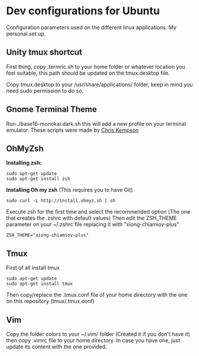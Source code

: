 # Dev configurations for Ubuntu
Configuration parameters used on the different linux applications. My personal set up.


## Unity tmux shortcut
First thing, copy .termric.sh to your home folder or whatever location you feel suitable, this path should be updated on 
the tmux.desktop file.

Copy tmux.desktop to your /usr/share/applications/ folder, keep in mind you need sudo permission to do so. 


## Gnome Terminal Theme

Run ./base16-monokai.dark.sh this will add a new profile on your terminal emulator. 
These scripts were made by [Chris Kempson](https://github.com/chriskempson/base16-gnome-terminal)


## OhMyZsh

**Installing zsh:**

	sudo apt-get update
	sudo apt-get install zsh

**Installing Oh my zsh** (This requires you to have Git)
	
	sudo curl -L http://install.ohmyz.sh | sh

Execute zsh for the first time and select the recommended option (The one that creates the .zshrc with default values)
Then edit the ZSH_THEME parameter on your ~/.zshrc file replacing it with "xiong-chiamiov-plus"
	
	ZSH_THEME="xiong-chiamiov-plus"  


## Tmux

First of all install tmux

	sudo apt-get update
	sudo apt-get install tmux

Then copy/replace the .tmux.conf file of your home directory with the one on this repository (tmux/.tmux.conf)


## Vim

Copy the folder colors to your ~/.vim/ folder (Created it if you don't have it) then copy .vimrc file to your home directory. In case you have one, just update its content with the one provided.



	



